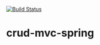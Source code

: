 [![Build Status](https://travis-ci.com/utfpr-gp/crud-mvc-spring.svg?branch=master)](https://travis-ci.com/utfpr-gp/crud-mvc-spring)
# crud-mvc-spring